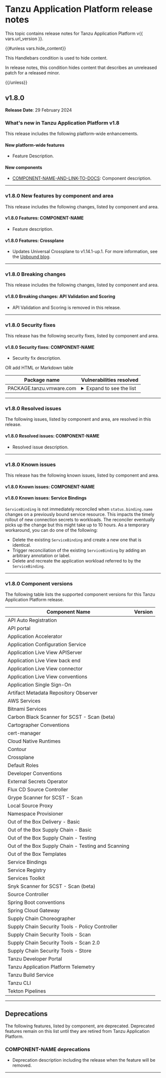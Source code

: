 # Tanzu Application Platform release notes

This topic contains release notes for Tanzu Application Platform v{{ vars.url_version }}.

{{#unless vars.hide_content}}

This Handlebars condition is used to hide content.

In release notes, this condition hides content that describes an unreleased patch for a released minor.

{{/unless}}

## <a id='1-8-0'></a> v1.8.0

**Release Date**: 29 February 2024

### <a id='1-8-0-whats-new'></a> What's new in Tanzu Application Platform v1.8

This release includes the following platform-wide enhancements.

#### <a id='1-8-0-new-platform-features'></a> New platform-wide features

- Feature Description.

#### <a id='1-8-0-new-components'></a> New components

- [COMPONENT-NAME-AND-LINK-TO-DOCS](): Component description.

---

### <a id='1-8-0-new-features'></a> v1.8.0 New features by component and area

This release includes the following changes, listed by component and area.

#### <a id='1-8-0-COMPONENT-NAME'></a> v1.8.0 Features: COMPONENT-NAME

- Feature description.

#### <a id='1-8-0-crossplane'></a> v1.8.0 Features: Crossplane

- Updates Universal Crossplane to v1.14.1-up.1. For more information, see the
  [Upbound blog](https://blog.crossplane.io/crossplane-v1-14/).

---

### <a id='1-8-0-breaking-changes'></a> v1.8.0 Breaking changes

This release includes the following changes, listed by component and area.

#### <a id='1-8-0-apix-bc'></a> v1.8.0 Breaking changes: API Validation and Scoring

- API Validation and Scoring is removed in this release.

---

### <a id='1-8-0-security-fixes'></a> v1.8.0 Security fixes

This release has the following security fixes, listed by component and area.

#### <a id='1-8-0-COMPONENT-NAME-fixes'></a> v1.8.0 Security fixes: COMPONENT-NAME

- Security fix description.

OR add HTML or Markdown table

<table>
<thead>
<tr>
<th>Package name</th>
<th>Vulnerabilities resolved</th>
</tr>
</thead>
<tbody>
<tr>
<td>PACKAGE.tanzu.vmware.com</td>
<td><details><summary>Expand to see the list</summary><ul>
<li><a href="https://github.com/advisories/GHSA-xxxx-xxxx-xxxx">GHSA-xxxx-xxxx-xxxx</a></li>
<li><a href="https://nvd.nist.gov/vuln/detail/CVE-2023-12345">CVE-2023-12345</a></li>
</ul></details></td>
</tr>
</tbody>
</table>

---

### <a id='1-8-0-resolved-issues'></a> v1.8.0 Resolved issues

The following issues, listed by component and area, are resolved in this release.

#### <a id='1-8-0-COMPONENT-NAME-ri'></a> v1.8.0 Resolved issues: COMPONENT-NAME

- Resolved issue description.

---

### <a id='1-8-0-known-issues'></a> v1.8.0 Known issues

This release has the following known issues, listed by component and area.

#### <a id='1-8-0-COMPONENT-NAME-ki'></a> v1.8.0 Known issues: COMPONENT-NAME

#### v1.8.0 Known issues: Service Bindings

`ServiceBinding` is not immediately reconciled when `status.binding.name` changes on a previously
bound service resource. This impacts the timely rollout of new connection secrets to workloads. The reconciler eventually picks up the change but this might take up to 10 hours.
As a temporary workaround, you can do one of the following:

- Delete the existing `ServiceBinding` and create a new one that is identical.
- Trigger reconciliation of the existing `ServiceBinding` by adding an arbitrary annotation or label.
- Delete and recreate the application workload referred to by the `ServiceBinding`.

---

### <a id='1-8-0-components'></a> v1.8.0 Component versions

The following table lists the supported component versions for this Tanzu Application Platform release.

| Component Name                                     | Version       |
| -------------------------------------------------- | ------------- |
| API Auto Registration                              |               |
| API portal                                         |               |
| Application Accelerator                            |               |
| Application Configuration Service                  |               |
| Application Live View APIServer                    |               |
| Application Live View back end                     |               |
| Application Live View connector                    |               |
| Application Live View conventions                  |               |
| Application Single Sign-On                         |               |
| Artifact Metadata Repository Observer              |               |
| AWS Services                                       |               |
| Bitnami Services                                   |               |
| Carbon Black Scanner for SCST - Scan (beta)        |               |
| Cartographer Conventions                           |               |
| cert-manager                                       |               |
| Cloud Native Runtimes                              |               |
| Contour                                            |               |
| Crossplane                                         |               |
| Default Roles                                      |               |
| Developer Conventions                              |               |
| External Secrets Operator                          |               |
| Flux CD Source Controller                          |               |
| Grype Scanner for SCST - Scan                      |               |
| Local Source Proxy                                 |               |
| Namespace Provisioner                              |               |
| Out of the Box Delivery - Basic                    |               |
| Out of the Box Supply Chain - Basic                |               |
| Out of the Box Supply Chain - Testing              |               |
| Out of the Box Supply Chain - Testing and Scanning |               |
| Out of the Box Templates                           |               |
| Service Bindings                                   |               |
| Service Registry                                   |               |
| Services Toolkit                                   |               |
| Snyk Scanner for SCST - Scan (beta)                |               |
| Source Controller                                  |               |
| Spring Boot conventions                            |               |
| Spring Cloud Gateway                               |               |
| Supply Chain Choreographer                         |               |
| Supply Chain Security Tools - Policy Controller    |               |
| Supply Chain Security Tools - Scan                 |               |
| Supply Chain Security Tools - Scan 2.0             |               |
| Supply Chain Security Tools - Store                |               |
| Tanzu Developer Portal                             |               |
| Tanzu Application Platform Telemetry               |               |
| Tanzu Build Service                                |               |
| Tanzu CLI                                          |               |
| Tekton Pipelines                                   |               |

---

## <a id='deprecations'></a> Deprecations

The following features, listed by component, are deprecated.
Deprecated features remain on this list until they are retired from Tanzu Application Platform.

### <a id='COMPONENT-NAME-deprecations'></a> COMPONENT-NAME deprecations

- Deprecation description including the release when the feature will be removed.

---
